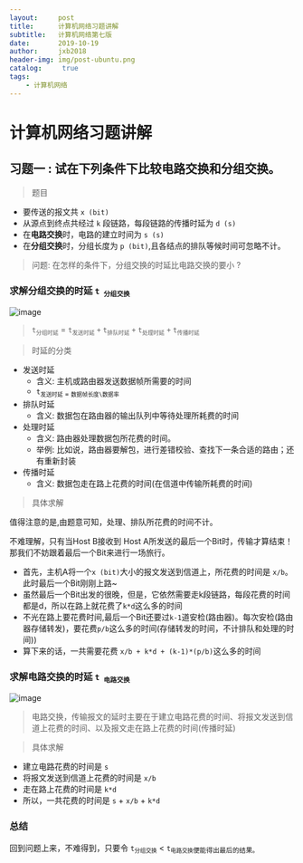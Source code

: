 ```yaml
---
layout:     post
title:      计算机网络习题讲解
subtitle:   计算机网络第七版
date:       2019-10-19
author:     jxb2018
header-img: img/post-ubuntu.png
catalog: 	 true
tags:
    - 计算机网络
---
```

# 计算机网络习题讲解
## 习题一 : 试在下列条件下比较电路交换和分组交换。

> 题目

- 要传送的报文共 ```x (bit)```
- 从源点到终点共经过 ```k``` 段链路，每段链路的传播时延为 ```d (s)```
- 在**电路交换**时，电路的建立时间为 ```s (s)```
- 在**分组交换**时，分组长度为 ```p (bit)```,且各结点的排队等候时间可忽略不计。
  
> 问题:  在怎样的条件下，分组交换的时延比电路交换的要小 ?


### 求解分组交换的时延 ```t```<sub>``` 分组交换```</sub>

![image](https://jxb2018.github.io/img/net/delay_fenzu.png)

>   ```t```<sub>```分组时延```</sub> =  ```t```<sub>```发送时延```</sub> ```+``` ```t```<sub>```排队时延```</sub> ```+``` ```t```<sub>```处理时延```</sub> ```+``` ```t```<sub>```传播时延```</sub>

> 时延的分类

- 发送时延
  - 含义: 主机或路由器发送数据帧所需要的时间
  -  ```t```<sub>```发送时延``` = ```数据帧长度\数据率```
- 排队时延
  - 含义: 数据包在路由器的输出队列中等待处理所耗费的时间
- 处理时延
  - 含义: 路由器处理数据包所花费的时间。
  - 举例: 比如说，路由器要解包，进行差错校验、查找下一条合适的路由；还有重新封装
- 传播时延
  - 含义: 数据包走在路上花费的时间(在信道中传输所耗费的时间)

> 具体求解

值得注意的是,由题意可知，处理、排队所花费的时间不计。

不难理解，只有当Host B接收到 Host A所发送的最后一个Bit时，传输才算结束！那我们不妨跟着最后一个Bit来进行一场旅行。
- 首先，主机A将一个```x (bit)```大小的报文发送到信道上，所花费的时间是 ```x/b```。此时最后一个Bit刚刚上路~
- 虽然最后一个Bit出发的很晚，但是，它依然需要走k段链路，每段花费的时间都是d，所以在路上就花费了```k*d```这么多的时间
- 不光在路上要花费时间,最后一个Bit还要过```k-1```道安检(路由器)。每次安检(路由器存储转发)，要花费```p/b```这么多的时间(存储转发的时间，不计排队和处理的时间))
- 算下来的话，一共需要花费 ```x/b + k*d + (k-1)*(p/b)```这么多的时间

### 求解电路交换的时延 ```t```<sub>``` 电路交换```</sub>
![image](https://jxb2018.github.io/img/net/dianlu.png)

> 电路交换，传输报文的延时主要在于建立电路花费的时间、将报文发送到信道上花费的时间、以及报文走在路上花费的时间(传播时延)

>具体求解

- 建立电路花费的时间是 ```s```
- 将报文发送到信道上花费的时间是 ```x/b```
- 走在路上花费的时间是 ```k*d```
- 所以，一共花费的时间是 ```s``` + ```x/b``` + ```k*d```

### 总结

回到问题上来，不难得到，只要令 ```t```<sub>```分组交换```</sub> < ```t```<sub>```电路交换```便能得出最后的结果。





















